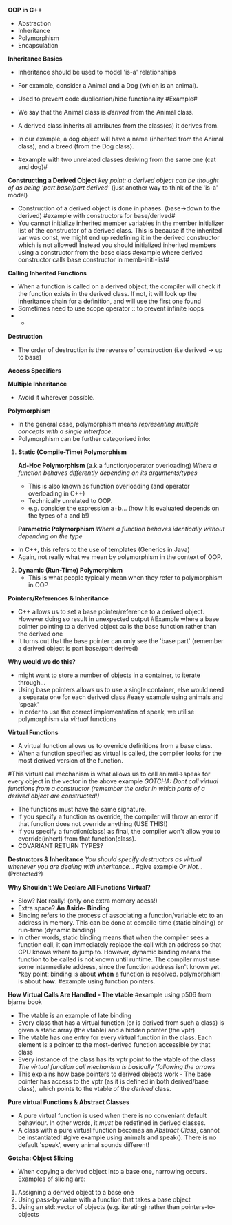 **OOP in C++**
- Abstraction
- Inheritance
- Polymorphism
- Encapsulation

**Inheritance Basics**
- Inheritance should be used to model 'is-a' relationships
- For example, consider a Animal and a Dog (which is an animal).
- Used to prevent code duplication/hide functionality
#Example#

- We say that the Animal class is *derived* from the Animal class.
- A derived class inherits all attributes from the class(es) it derives from.
- In our example, a dog object will have a name (inherited from the Animal class), and a breed (from the Dog class).
- #example with two unrelated classes deriving from the same one (cat and dog)#

**Constructing a Derived Object**
*key point: a derived object can be thought of as being 'part base/part derived'* (just another way to think of the 'is-a' model)
- Construction of a derived object is done in phases. (base->down to the derived)
#example with constructors for base/derived#
- You cannot initialize inherited member variables in the member initializer list of the constructor of a derived class. This is because if the inherited var was const, we might end up redefining it in the derived constructor which is not allowed! Instead you should initialized inherited members using a constructor from the base class
#example where derived constructor calls base constructor in memb-initi-list#

**Calling Inherited Functions**
- When a function is called on a derived object, the compiler will check if the function exists in the derived class. If not, it will look up the inheritance chain for a definition, and will use the first one found
- Sometimes need to use scope operator :: to prevent infinite loops
- - 

**Destruction**
- The order of destruction is the reverse of construction (i.e derived -> up to base)

**Access Specifiers**

**Multiple Inheritance**
- Avoid it wherever possible.



**Polymorphism**
- In the general case, polymorphism means *representing multiple concepts with a single intterface*.
- Polymorphism can be further categorised into:

1) **Static (Compile-Time) Polymorphism**

    **Ad-Hoc Polymorphism** (a.k.a function/operator overloading) *Where a function behaves differently depending on its arguments/types*
    - This is also known as function overloading (and operator overloading in C++)
    - Technically unrelated to OOP.
    - e.g. consider the expression a+b... (how it is evaluated depends on the types of a and b!)

   **Parametric Polymorphism**
  *Where a function behaves identically without depending on the type*
  - In C++, this refers to the use of templates (Generics in Java)
  - Again, not really what we mean by polymorphism in the context of OOP.

2) **Dynamic (Run-Time) Polymorphism**
   - This is what people typically mean when they refer to polymorphism in OOP
  
  
**Pointers/References & Inheritance**
- C++ allows us to set a base pointer/reference to a derived object. However doing so result in unexpected output
#Example where a base pointer pointing to a derived object calls the base function rather than the derived one
- It turns out that the base pointer can only see the 'base part' (remember a derived object is part base/part derived)

**Why would we do this?**
- might want to store a number of objects in a container, to iterate through...
- Using base pointers allows us to use a single container, else would need a separate one for each derived class
#easy example using animals and 'speak'
- In order to use the correct implementation of speak, we utilise polymorphism via *virtual* functions


**Virtual Functions**
- A virtual function allows us to override definitions from a base class.
- When a function specified as virtual is called, the compiler looks for the most derived version of the function.

#This virtual call mechanism is what allows us to call animal->speak for every object in the vector in the above example
*GOTCHA: Dont call virtual functions from a constructor (remember the order in which parts of a derived object are constructed!)*
- The functions must have the same signature. 
- If you specify a function as override, the compiler will throw an error if that function does not override anything (USE THIS!)
- If you specify a function(class) as final, the compiler won't allow you to override(inhert) from that function(class).
- COVARIANT RETURN TYPES?

**Destructors & Inheritance**
*You should specify destructors as virtual whenever you are dealing with inheritance...*
#give example
*Or Not...* (Protected?)

**Why Shouldn't We Declare All Functions Virtual?**
- Slow? Not really! (only one extra memory acess!)
- Extra space? 
**An Aside- Binding**
- Binding refers to the process of associating a function/variable etc to an address in memory. This can be done at compile-time (static binding) or run-time (dynamic binding)
- In other words, static binding means that when the compiler sees a function call, it can immediately replace the call with an address so that CPU knows where to jump to. However, dynamic binding means the function to be called is not known until runtime. The compiler must use some intermediate address, since the function address isn't known yet.
*key point: binding is about **when** a function is resolved. polymorphism is about **how**. 
#example using function pointers.

**How Virtual Calls Are Handled - The vtable**
#example using p506 from bjarne book
- The vtable is an example of late binding
- Every class that has a virtual function (or is derived from such a class) is given a static array (the vtable) and a hidden pointer (the vptr)
- The vtable has one entry for every virtual function in the class. Each element is a pointer to the most-derived function accessible by that class
- Every instance of the class has its vptr point to the vtable of the class 
*The virtual function call mechanism is basically 'following the arrows*
- This explains how base pointers to derived objects work - The base pointer has access to the vptr (as it is defined in both derived/base class), which points to the vtable of the *derived* class.


**Pure virtual Functions & Abstract Classes**
- A pure virtual function is used when there is no conveniant default behaviour. In other words, it *must* be redefined in derived classes.
- A class with a pure virtual function becomes an *Abstract Class*, cannot be instantiated!
#give example using animals and speak(). There is no default 'speak', every animal sounds different!

**Gotcha: Object Slicing**
- When copying a derived object into a base one, narrowing occurs. Examples of slicing are:
1) Assigning a derived object to a base one 
2) Using pass-by-value with a function that takes a base object
3) Using an std::vector of objects (e.g. iterating) rather than pointers-to-objects
